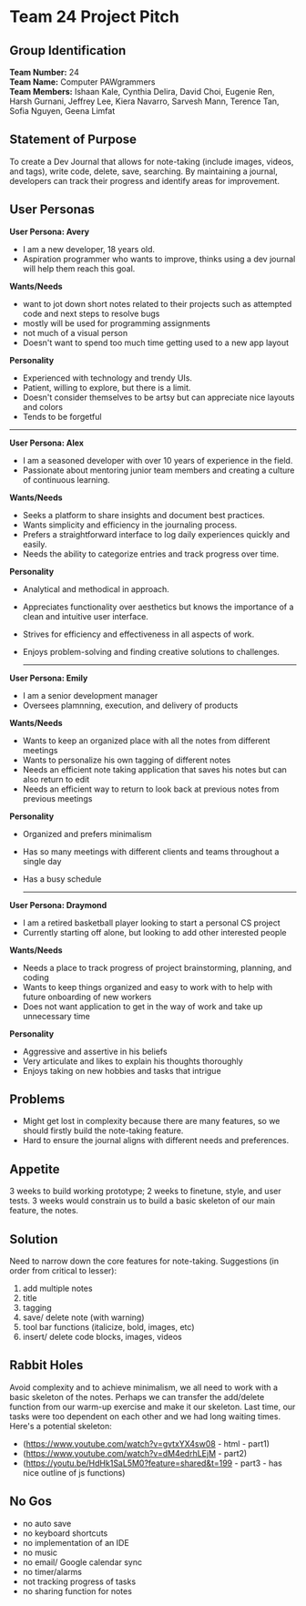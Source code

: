 # Team 24 Project Pitch

## Group Identification

**Team Number:** 24
<br>
**Team Name:** Computer PAWgrammers
<br>
**Team Members:**
Ishaan Kale,
Cynthia Delira,
David Choi,
Eugenie Ren,
Harsh Gurnani,
Jeffrey Lee,
Kiera Navarro,
Sarvesh Mann,
Terence Tan,
Sofia Nguyen,
Geena Limfat

## Statement of Purpose
To create a Dev Journal that allows for note-taking (include images, videos, and tags), write code, delete, save, searching.  By maintaining a journal, developers can track their progress and identify areas for improvement.

## User Personas
**User Persona: Avery**

* I am a new developer, 18 years old.
* Aspiration programmer who wants to improve, thinks using a dev journal will help them reach this goal.

**Wants/Needs**
- want to jot down short notes related to their projects such as attempted code and next steps to resolve bugs
- mostly will be used for programming assignments
- not much of a visual person
- Doesn't want to spend too much time getting used to a new app layout

**Personality**
* Experienced with technology and trendy UIs. 
* Patient, willing to explore, but there is a limit.
* Doesn't consider themselves to be artsy but can appreciate nice layouts and colors 
* Tends to be forgetful

<hr>
  
**User Persona: Alex**

* I am a seasoned developer with over 10 years of experience in the field.
* Passionate about mentoring junior team members and creating a culture of continuous learning.

**Wants/Needs**
- Seeks a platform to share insights and document best practices.
- Wants simplicity and efficiency in the journaling process.
- Prefers a straightforward interface to log daily experiences quickly and easily.
- Needs the ability to categorize entries and track progress over time.

**Personality**
* Analytical and methodical in approach.
* Appreciates functionality over aesthetics but knows the importance of a clean and intuitive user interface.
* Strives for efficiency and effectiveness in all aspects of work.
* Enjoys problem-solving and finding creative solutions to challenges.

  <hr>
  
**User Persona: Emily**

* I am a senior development manager
* Oversees plamnning, execution, and delivery of products

**Wants/Needs**
- Wants to keep an organized place with all the notes from different meetings
- Wants to personalize his own tagging of different notes
- Needs an efficient note taking application that saves his notes but can also return to edit
- Needs an efficient way to return to look back at previous notes from previous meetings

**Personality**
* Organized and prefers minimalism
* Has so many meetings with different clients and teams throughout a single day
* Has a busy schedule

  <hr>
  
**User Persona: Draymond**

* I am a retired basketball player looking to start a personal CS project
* Currently starting off alone, but looking to add other interested people

**Wants/Needs**
- Needs a place to track progress of project brainstorming, planning, and coding
- Wants to keep things organized and easy to work with to help with future onboarding of new workers
- Does not want application to get in the way of work and take up unnecessary time

**Personality**
* Aggressive and assertive in his beliefs
* Very articulate and likes to explain his thoughts thoroughly
* Enjoys taking on new hobbies and tasks that intrigue

## Problems
- Might get lost in complexity because there are many features, so we should firstly build the note-taking feature.
- Hard to ensure the journal aligns with different needs and preferences.

## Appetite
3 weeks to build working prototype; 2 weeks to finetune, style, and user tests. 3 weeks would constrain us to build a basic skeleton of our main feature, the notes. 

## Solution
Need to narrow down the core features for note-taking. 
Suggestions (in order from critical to lesser):
1. add multiple notes
2. title
3. tagging
4. save/ delete note (with warning)
5. tool bar functions (italicize, bold, images, etc)
6. insert/ delete code blocks, images, videos
   
## Rabbit Holes
Avoid complexity and to achieve minimalism, we all need to work with a basic skeleton of the notes. Perhaps we can transfer the add/delete function from our warm-up exercise and make it our skeleton. Last time, our tasks were too dependent on each other and we had long waiting times. 
Here's a potential skeleton: 
- (https://www.youtube.com/watch?v=gvtxYX4sw08 - html - part1)
- (https://www.youtube.com/watch?v=dM4edrhLEjM - part2)
- (https://youtu.be/HdHk1SaL5M0?feature=shared&t=199 - part3 - has nice outline of js functions)

## No Gos
- no auto save
- no keyboard shortcuts
- no implementation of an IDE
- no music
- no email/ Google calendar sync
- no timer/alarms
- not tracking progress of tasks
- no sharing function for notes

